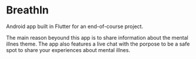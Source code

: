 # BreathIn 


Android app built in Flutter for an end-of-course project.

The main reason beyound this app is to share information about the mental illnes theme. The app also features a live chat with the porpose to be a safe spot to share your experiences about mental illnes.

